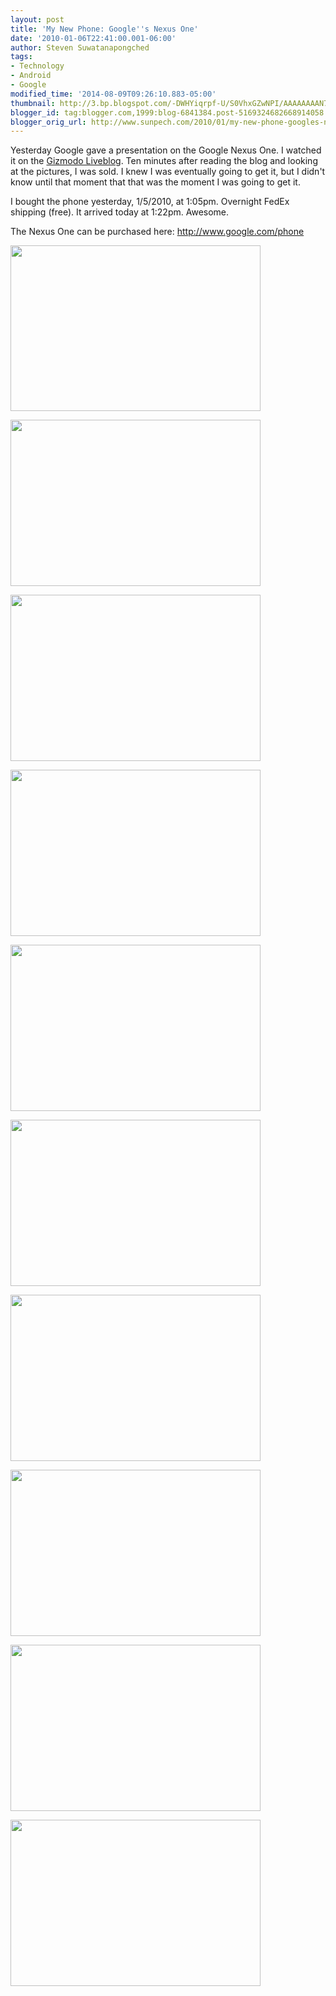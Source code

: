 ```yaml
---
layout: post
title: 'My New Phone: Google''s Nexus One'
date: '2010-01-06T22:41:00.001-06:00'
author: Steven Suwatanapongched
tags:
- Technology
- Android
- Google
modified_time: '2014-08-09T09:26:10.883-05:00'
thumbnail: http://3.bp.blogspot.com/-DWHYiqrpf-U/S0VhxGZwNPI/AAAAAAAAN7k/yp1vUH5ikAk/s72-c/IMG_0115.JPG
blogger_id: tag:blogger.com,1999:blog-6841384.post-5169324682668914058
blogger_orig_url: http://www.sunpech.com/2010/01/my-new-phone-googles-nexus-one.html
---
```


Yesterday Google gave a presentation on the Google Nexus One.  I watched it on the <a href="http://live.gizmodo.com/">Gizmodo Liveblog</a>.  Ten minutes after reading the blog and looking at the pictures, I was sold.  I knew I was eventually going to get it, but I didn't know until that moment that that was the moment I was going to get it.

I bought the phone yesterday, 1/5/2010, at 1:05pm.  Overnight FedEx shipping (free).  It arrived today at 1:22pm.  Awesome.

The Nexus One can be purchased here: <a href="http://www.google.com/phone">http://www.google.com/phone</a>

<a href="http://3.bp.blogspot.com/-DWHYiqrpf-U/S0VhxGZwNPI/AAAAAAAAN7k/yp1vUH5ikAk/s1600/IMG_0115.JPG"><img border="0" src="http://3.bp.blogspot.com/-DWHYiqrpf-U/S0VhxGZwNPI/AAAAAAAAN7k/yp1vUH5ikAk/s320/IMG_0115.JPG" height="265" width="400" /></a>

<a href="http://2.bp.blogspot.com/-cuUyyetoHGE/S0VhxRM6e7I/AAAAAAAAN7o/xHEE2YUhpXw/s1600/IMG_0116.JPG"><img border="0" src="http://2.bp.blogspot.com/-cuUyyetoHGE/S0VhxRM6e7I/AAAAAAAAN7o/xHEE2YUhpXw/s320/IMG_0116.JPG" height="266" width="400" /></a>

<a href="http://3.bp.blogspot.com/-oG74-SnRlzs/S0Vhx65gF7I/AAAAAAAAN7s/ZHoDbylKgGQ/s1600/IMG_0117.JPG"><img border="0" src="http://3.bp.blogspot.com/-oG74-SnRlzs/S0Vhx65gF7I/AAAAAAAAN7s/ZHoDbylKgGQ/s320/IMG_0117.JPG" height="266" width="400" /></a>

<a href="http://2.bp.blogspot.com/-gfKCeQMPjY4/S0VhyOqfAQI/AAAAAAAAN7w/vIach-UdiNQ/s1600/IMG_0118.JPG"><img border="0" src="http://2.bp.blogspot.com/-gfKCeQMPjY4/S0VhyOqfAQI/AAAAAAAAN7w/vIach-UdiNQ/s320/IMG_0118.JPG" height="266" width="400" /></a>

<a href="http://2.bp.blogspot.com/-lB4XMZX1JmY/S0VhyU_EfqI/AAAAAAAAN70/bhNSJxeGlls/s1600/IMG_0119.JPG"><img border="0" src="http://2.bp.blogspot.com/-lB4XMZX1JmY/S0VhyU_EfqI/AAAAAAAAN70/bhNSJxeGlls/s320/IMG_0119.JPG" height="266" width="400" /></a>

<a href="http://4.bp.blogspot.com/-i32GHsKtmmE/S0VhyqNMNuI/AAAAAAAAN74/GaFqWFK25wg/s1600/IMG_0120.JPG"><img border="0" src="http://4.bp.blogspot.com/-i32GHsKtmmE/S0VhyqNMNuI/AAAAAAAAN74/GaFqWFK25wg/s320/IMG_0120.JPG" height="266" width="400" /></a>

<a href="http://3.bp.blogspot.com/-dS-Jz5TbKDo/S0Vhy2PcKmI/AAAAAAAAN78/W7gGUpkXSGI/s1600/IMG_0124.JPG"><img border="0" src="http://3.bp.blogspot.com/-dS-Jz5TbKDo/S0Vhy2PcKmI/AAAAAAAAN78/W7gGUpkXSGI/s320/IMG_0124.JPG" height="266" width="400" /></a>

<a href="http://3.bp.blogspot.com/-fah4M6iQWRg/S0VhzNMp3xI/AAAAAAAAN8A/rO1m74iqqmA/s1600/IMG_0114.JPG"><img border="0" src="http://3.bp.blogspot.com/-fah4M6iQWRg/S0VhzNMp3xI/AAAAAAAAN8A/rO1m74iqqmA/s320/IMG_0114.JPG" height="266" width="400" /></a>

<a href="http://3.bp.blogspot.com/-sJv5nliFM7I/S0VlVyHoxTI/AAAAAAAAN9I/-aQ9SnBMHzU/s1600/IMG_0128.JPG"><img border="0" src="http://3.bp.blogspot.com/-sJv5nliFM7I/S0VlVyHoxTI/AAAAAAAAN9I/-aQ9SnBMHzU/s320/IMG_0128.JPG" height="266" width="400" /></a>

<a href="http://4.bp.blogspot.com/-cN3l_qkvyQo/S0VlWIklHCI/AAAAAAAAN9M/mtjzVHzb1Ds/s1600/IMG_0129.JPG"><img border="0" src="http://4.bp.blogspot.com/-cN3l_qkvyQo/S0VlWIklHCI/AAAAAAAAN9M/mtjzVHzb1Ds/s320/IMG_0129.JPG" height="266" width="400" /></a>

